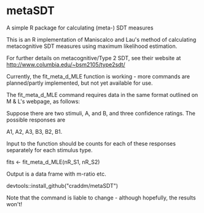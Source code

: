 # metaSDT
A simple R package for calculating (meta-) SDT measures

This is an R implementation of Maniscalco and Lau's method of calculating metacognitive SDT measures using maximum likelihood estimation.

For further details on metacognitive/Type 2 SDT, see their website at http://www.columbia.edu/~bsm2105/type2sdt/

Currently, the fit_meta_d_MLE function is working - more commands are planned/partly implemented, but not yet available for use.

The fit_meta_d_MLE command requires data in the same format outlined on M & L's webpage, as follows:

Suppose there are two stimuli, A, and B, and three confidence ratings. The possible responses are

A1, A2, A3, B3, B2, B1.

Input to the function should be counts for each of these responses separately for each stimulus type.

fits <- fit_meta_d_MLE(nR_S1, nR_S2)

Output is a data frame with m-ratio etc.

devtools::install_github("craddm/metaSDT")

Note that the command is liable to change - although hopefully, the results won't!
